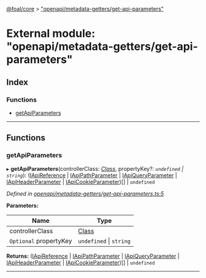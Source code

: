 [@foal/core](../README.md) > ["openapi/metadata-getters/get-api-parameters"](../modules/_openapi_metadata_getters_get_api_parameters_.md)

# External module: "openapi/metadata-getters/get-api-parameters"

## Index

### Functions

* [getApiParameters](_openapi_metadata_getters_get_api_parameters_.md#getapiparameters)

---

## Functions

<a id="getapiparameters"></a>

###  getApiParameters

▸ **getApiParameters**(controllerClass: *[Class](_core_class_interface_.md#class)*, propertyKey?: *`undefined` \| `string`*): ([IApiReference](../interfaces/_openapi_interfaces_.iapireference.md) \| [IApiPathParameter](../interfaces/_openapi_interfaces_.iapipathparameter.md) \| [IApiQueryParameter](../interfaces/_openapi_interfaces_.iapiqueryparameter.md) \| [IApiHeaderParameter](../interfaces/_openapi_interfaces_.iapiheaderparameter.md) \| [IApiCookieParameter](../interfaces/_openapi_interfaces_.iapicookieparameter.md))[] \| `undefined`

*Defined in [openapi/metadata-getters/get-api-parameters.ts:5](https://github.com/FoalTS/foal/blob/cf326d07/packages/core/src/openapi/metadata-getters/get-api-parameters.ts#L5)*

**Parameters:**

| Name | Type |
| ------ | ------ |
| controllerClass | [Class](_core_class_interface_.md#class) |
| `Optional` propertyKey | `undefined` \| `string` |

**Returns:** ([IApiReference](../interfaces/_openapi_interfaces_.iapireference.md) \| [IApiPathParameter](../interfaces/_openapi_interfaces_.iapipathparameter.md) \| [IApiQueryParameter](../interfaces/_openapi_interfaces_.iapiqueryparameter.md) \| [IApiHeaderParameter](../interfaces/_openapi_interfaces_.iapiheaderparameter.md) \| [IApiCookieParameter](../interfaces/_openapi_interfaces_.iapicookieparameter.md))[] \| `undefined`

___

